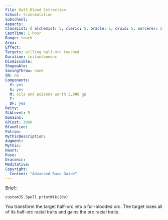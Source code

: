 ```yaml
---
File: Half-Blood Extraction
School: transmutation
Subschool: 
Aspects: 
ClassList: { alchemist: 5, cleric: 5, oracle: 5, druid: 5, sorcerer: 5, wizard: 5, witch: 5, psychic: 5 }
CastTime: 1 hour
Range: touch
Area: 
Effect: 
Targets: willing half-orc touched
Duration: instantaneous
Dismissible: 
Shapeable: 
SavingThrow: none
SR: no
Components:
  V: yes
  S: yes
  M: oils and poisons worth 3,000 gp
  F: 
  DF: yes
Deity: 
SLALevel: 5
Domains: 
GPCost: 3000
Bloodline: 
Patron: 
MythicDescription: 
Augment: 
Mythic: 
Haunt: 
Ruse: 
Draconic: 
Meditative: 
Copyright:
  Content: "Advanced Race Guide"
---
```

Brief:: 

```dataviewjs
customJS.Spell.printWiki(dv)
```

You transform the target half-orc into a full-blooded orc. The target loses all of its half-orc racial traits and gains the orc racial traits.
